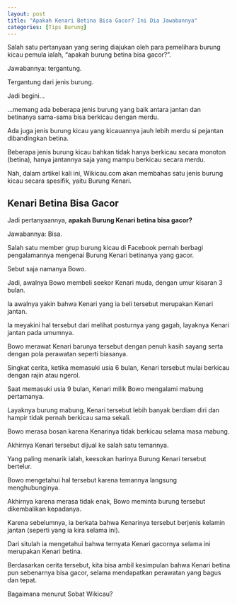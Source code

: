 ```yaml
---
layout: post
title: "Apakah Kenari Betina Bisa Gacor? Ini Dia Jawabannya"
categories: [Tips Burung]
---
```


Salah satu pertanyaan yang sering diajukan oleh para pemelihara burung kicau pemula ialah, “apakah burung betina bisa gacor?”.

Jawabannya: tergantung.

Tergantung dari jenis burung.

Jadi begini…

…memang ada beberapa jenis burung yang baik antara jantan dan betinanya sama-sama bisa berkicau dengan merdu.

Ada juga jenis burung kicau yang kicauannya jauh lebih merdu si pejantan dibandingkan betina.

Beberapa jenis burung kicau bahkan tidak hanya berkicau secara monoton (betina), hanya jantannya saja yang mampu berkicau secara merdu.

Nah, dalam artikel kali ini, Wikicau.com akan membahas satu jenis burung kicau secara spesifik, yaitu Burung Kenari.

## Kenari Betina Bisa Gacor

Jadi pertanyaannya, **apakah Burung Kenari betina bisa gacor?**

Jawabannya: Bisa.

Salah satu member grup burung kicau di Facebook pernah berbagi pengalamannya mengenai Burung Kenari betinanya yang gacor.

Sebut saja namanya Bowo.

Jadi, awalnya Bowo membeli seekor Kenari muda, dengan umur kisaran 3 bulan.

Ia awalnya yakin bahwa Kenari yang ia beli tersebut merupakan Kenari jantan.

Ia meyakini hal tersebut dari melihat posturnya yang gagah, layaknya Kenari jantan pada umumnya.

Bowo merawat Kenari barunya tersebut dengan penuh kasih sayang serta dengan pola perawatan seperti biasanya.

Singkat cerita, ketika memasuki usia 6 bulan, Kenari tersebut mulai berkicau dengan rajin atau ngerol.

Saat memasuki usia 9 bulan, Kenari milik Bowo mengalami mabung pertamanya.

Layaknya burung mabung, Kenari tersebut lebih banyak berdiam diri dan hampir tidak pernah berkicau sama sekali.

Bowo merasa bosan karena Kenarinya tidak berkicau selama masa mabung.

Akhirnya Kenari tersebut dijual ke salah satu temannya.

Yang paling menarik ialah, keesokan harinya Burung Kenari tersebut bertelur.

Bowo mengetahui hal tersebut karena temannya langsung menghubunginya.

Akhirnya karena merasa tidak enak, Bowo meminta burung tersebut dikembalikan kepadanya.

Karena sebelumnya, ia berkata bahwa Kenarinya tersebut berjenis kelamin jantan (seperti yang ia kira selama ini).

Dari situlah ia mengetahui bahwa ternyata Kenari gacornya selama ini merupakan Kenari betina.

Berdasarkan cerita tersebut, kita bisa ambil kesimpulan bahwa Kenari betina pun sebenarnya bisa gacor, selama mendapatkan perawatan yang bagus dan tepat.

Bagaimana menurut Sobat Wikicau?

